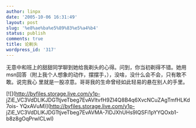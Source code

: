 ```yaml
---
author: linpx
date: '2005-10-06 16:31:49'
layout: post
slug: '%e8%ae%ba%e5%89%83%e5%a4%b4'
status: publish
comments: true
title: 论剃头
wordpress_id: '317'
---
```


无意中和班上的甜甜同学聊到她给我剃头的心得。问到，你当初剃得不错。她用msn回答（附上我个人想象的动作，摆摆手，），没啥，没什么会不会，只有敢不敢。说完我心
里就是一股凉意。哥哥我的生命曾经如此轻易的悬在别人的手里。

[![](http://byfiles.storage.live.com/y1p-
jZiE_VC3VdDLlKJDGTtjveTbeg7EvAVltvfH9ZI4Q8B4q6XvcNCuZAgTmfHLKd7ois-
YQxAVuM)](http://byfiles.storage.live.com/y1p-
jZiE_VC3VdDLlKJDGTtjveTbeg7EvAVMA-7lDJXhUHs9IQSFi1pYYQOxb1-b8z8gOqPrwlCLwI)

